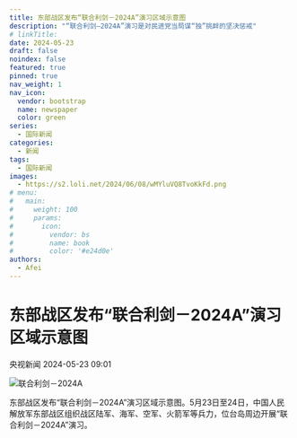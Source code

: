```yaml
---
title: 东部战区发布“联合利剑－2024A”演习区域示意图
description: "“联合利剑—2024A”演习是对民进党当局谋“独”挑衅的坚决惩戒"
# linkTitle:
date: 2024-05-23
draft: false
noindex: false
featured: true
pinned: true
nav_weight: 1
nav_icon:
  vendor: bootstrap
  name: newspaper
  color: green
series:
  - 国际新闻
categories:
  - 新闻
tags:
  - 国际新闻
images:
  - https://s2.loli.net/2024/06/08/wMYluVQ8TvoKkFd.png
# menu:
#   main:
#     weight: 100
#     params:
#       icon:
#         vendor: bs
#         name: book
#         color: '#e24d0e'
authors:
  - Afei
---
```


# 东部战区发布“联合利剑－2024A”演习区域示意图

央视新闻
2024-05-23 09:01

![联合利剑－2024A](https://s2.loli.net/2024/06/08/9Rry2lOvJzgQMm1.png)

东部战区发布“联合利剑－2024A”演习区域示意图。5月23日至24日，中国人民解放军东部战区组织战区陆军、海军、空军、火箭军等兵力，位台岛周边开展“联合利剑－2024A”演习。
